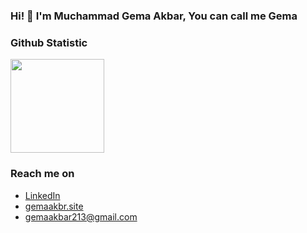 ### Hi! 👋 I'm Muchammad Gema Akbar, You can call me Gema

### Github Statistic
<p align="left">
<a href="https://github.com/gemm123">
  <!--<img height="150em" src="https://github-readme-stats-eight-theta.vercel.app/api?username=gemm123&show_icons=true&theme=algolia&include_all_commits=true&count_private=true"/>-->
  <img height="150em" src="https://github-readme-stats-eight-theta.vercel.app/api/top-langs/?username=gemm123&layout=compact&langs_count=8&theme=algolia"/>
</a>
</p>

### Reach me on
- <a href="https://linkedin.com/in/gemaakbar07/">LinkedIn</a>
- <a href="http://gemaakbr.site">gemaakbr.site</a>
- gemaakbar213@gmail.com
